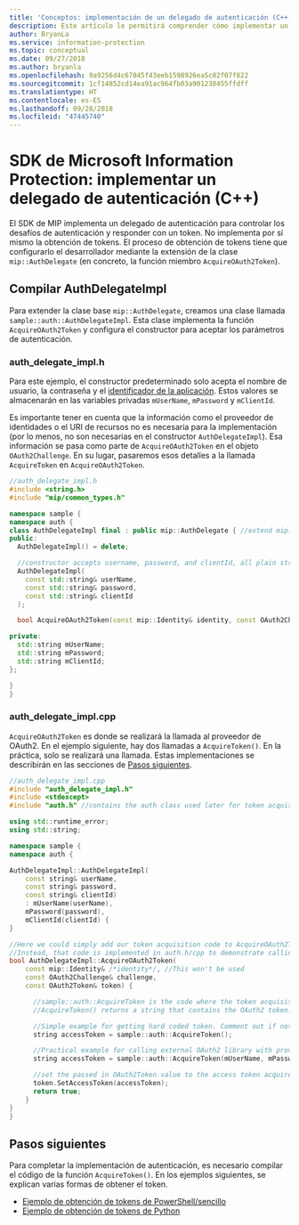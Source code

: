 ```yaml
---
title: 'Conceptos: implementación de un delegado de autenticación (C++)'
description: Este artículo le permitirá comprender cómo implementar un delegado de autenticación en C++.
author: BryanLa
ms.service: information-protection
ms.topic: conceptual
ms.date: 09/27/2018
ms.author: bryanla
ms.openlocfilehash: 9a9256d4c67845f43eeb1598926ea5c02f07f822
ms.sourcegitcommit: 1cf14852cd14ea91ac964fb03a901238455ffdff
ms.translationtype: HT
ms.contentlocale: es-ES
ms.lasthandoff: 09/28/2018
ms.locfileid: "47445740"
---
```

# <a name="microsoft-information-protection-sdk---implementing-an-authentication-delegate-c"></a>SDK de Microsoft Information Protection: implementar un delegado de autenticación (C++)

El SDK de MIP implementa un delegado de autenticación para controlar los desafíos de autenticación y responder con un token. No implementa por sí mismo la obtención de tokens. El proceso de obtención de tokens tiene que configurarlo el desarrollador mediante la extensión de la clase `mip::AuthDelegate` (en concreto, la función miembro `AcquireOAuth2Token`).

## <a name="building-authdelegateimpl"></a>Compilar AuthDelegateImpl

Para extender la clase base `mip::AuthDelegate`, creamos una clase llamada `sample::auth::AuthDelegateImpl`. Esta clase implementa la función `AcquireOAuth2Token` y configura el constructor para aceptar los parámetros de autenticación.

### <a name="authdelegateimplh"></a>auth_delegate_impl.h

Para este ejemplo, el constructor predeterminado solo acepta el nombre de usuario, la contraseña y el [identificador de la aplicación](/azure/active-directory/develop/developer-glossary.md#application-id-client-id). Estos valores se almacenarán en las variables privadas `mUserName`, `mPassword` y `mClientId`.

Es importante tener en cuenta que la información como el proveedor de identidades o el URI de recursos no es necesaria para la implementación (por lo menos, no son necesarias en el constructor `AuthDelegateImpl`). Esa información se pasa como parte de `AcquireOAuth2Token` en el objeto `OAuth2Challenge`. En su lugar, pasaremos esos detalles a la llamada `AcquireToken` en `AcquireOAuth2Token`.

```cpp
//auth_delegate_impl.h
#include <string.h>
#include "mip/common_types.h"

namespace sample {
namespace auth {
class AuthDelegateImpl final : public mip::AuthDelegate { //extend mip::AuthDelegate base class
public:
  AuthDelegateImpl() = delete;

  //constructor accepts username, password, and clientId, all plain strings.
  AuthDelegateImpl(
    const std::string& userName,
    const std::string& password,
    const std::string& clientId
  );

  bool AcquireOAuth2Token(const mip::Identity& identity, const OAuth2Challenge& challenge, OAuth2Token& token) override;

private:
  std::string mUserName;
  std::string mPassword;
  std::string mClientId;
};

}
}
```

### <a name="authdelegateimplcpp"></a>auth_delegate_impl.cpp

`AcquireOAuth2Token` es donde se realizará la llamada al proveedor de OAuth2. En el ejemplo siguiente, hay dos llamadas a `AcquireToken()`. En la práctica, solo se realizará una llamada. Estas implementaciones se describirán en las secciones de [Pasos siguientes](#next-steps).

```cpp
//auth_delegate_impl.cpp
#include "auth_delegate_impl.h"
#include <stdexcept>
#include "auth.h" //contains the auth class used later for token acquisition

using std::runtime_error;
using std::string;

namespace sample {
namespace auth {

AuthDelegateImpl::AuthDelegateImpl(
    const string& userName,
    const string& password,
    const string& clientId)
    : mUserName(userName),
    mPassword(password),
    mClientId(clientId) {
}

//Here we could simply add our token acquisition code to AcquireOAuth2Token
//Instead, that code is implemented in auth.h/cpp to demonstrate calling an external library
bool AuthDelegateImpl::AcquireOAuth2Token(
    const mip::Identity& /*identity*/, //This won't be used
    const OAuth2Challenge& challenge,
    const OAuth2Token& token) {

      //sample::auth::AcquireToken is the code where the token acquisition routine is implemented.
      //AcquireToken() returns a string that contains the OAuth2 token.

      //Simple example for getting hard coded token. Comment out if not used.
      string accessToken = sample::auth::AcquireToken();

      //Practical example for calling external OAuth2 library with provided authentication details.
      string accessToken = sample::auth::AcquireToken(mUserName, mPassword, mClientId, challenge.GetAuthority(), challenge.GetResource());  

      //set the passed in OAuth2Token value to the access token acquired by our provider
      token.SetAccessToken(accessToken);
      return true;
    }
}
}
```

## <a name="next-steps"></a>Pasos siguientes

Para completar la implementación de autenticación, es necesario compilar el código de la función `AcquireToken()`. En los ejemplos siguientes, se explican varias formas de obtener el token.

- [Ejemplo de obtención de tokens de PowerShell/sencillo](concept-authentication-acquire-token-ps.md)
- [Ejemplo de obtención de tokens de Python](concept-authentication-acquire-token-py.md)

